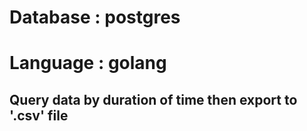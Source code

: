 # Database : postgres
# Language : golang

## Query data by duration of time then export to '.csv' file
